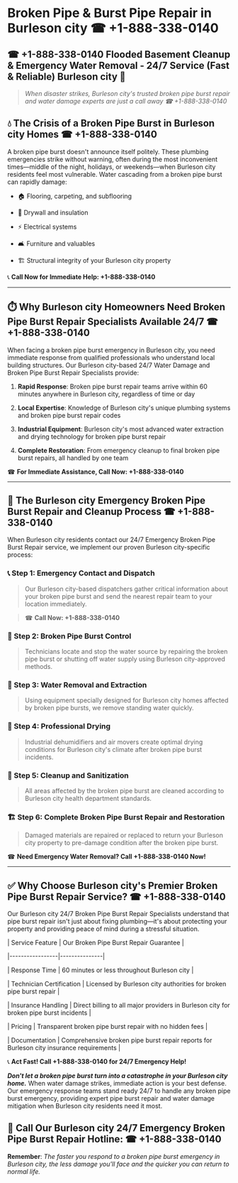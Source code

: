 # Broken Pipe & Burst Pipe Repair in Burleson city ☎ +1-888-338-0140  
## ☎ +1-888-338-0140 Flooded Basement Cleanup & Emergency Water Removal - 24/7 Service (Fast & Reliable) Burleson city 🚨  

> *When disaster strikes, Burleson city's trusted broken pipe burst repair and water damage experts are just a call away ☎ +1-888-338-0140*  

## 💧 The Crisis of a Broken Pipe Burst in Burleson city Homes ☎ +1-888-338-0140  

A broken pipe burst doesn't announce itself politely. These plumbing emergencies strike without warning, often during the most inconvenient times—middle of the night, holidays, or weekends—when Burleson city residents feel most vulnerable. Water cascading from a broken pipe burst can rapidly damage:  

* 🏠 Flooring, carpeting, and subflooring  
* 🧱 Drywall and insulation  
* ⚡ Electrical systems  
* 🛋️ Furniture and valuables  
* 🏗️ Structural integrity of your Burleson city property  

📞 **Call Now for Immediate Help: +1-888-338-0140**  

---  

## ⏱️ Why Burleson city Homeowners Need Broken Pipe Burst Repair Specialists Available 24/7 ☎ +1-888-338-0140  

When facing a broken pipe burst emergency in Burleson city, you need immediate response from qualified professionals who understand local building structures. Our Burleson city-based 24/7 Water Damage and Broken Pipe Burst Repair Specialists provide:  

1. **Rapid Response**: Broken pipe burst repair teams arrive within 60 minutes anywhere in Burleson city, regardless of time or day  
2. **Local Expertise**: Knowledge of Burleson city's unique plumbing systems and broken pipe burst repair codes  
3. **Industrial Equipment**: Burleson city's most advanced water extraction and drying technology for broken pipe burst repair  
4. **Complete Restoration**: From emergency cleanup to final broken pipe burst repairs, all handled by one team  

☎ **For Immediate Assistance, Call Now: +1-888-338-0140**  

---  

## 🔧 The Burleson city Emergency Broken Pipe Burst Repair and Cleanup Process ☎ +1-888-338-0140  

When Burleson city residents contact our 24/7 Emergency Broken Pipe Burst Repair service, we implement our proven Burleson city-specific process:  

### 📞 Step 1: Emergency Contact and Dispatch  
> Our Burleson city-based dispatchers gather critical information about your broken pipe burst and send the nearest repair team to your location immediately.  
> ☎ **Call Now: +1-888-338-0140**  

### 🚿 Step 2: Broken Pipe Burst Control  
> Technicians locate and stop the water source by repairing the broken pipe burst or shutting off water supply using Burleson city-approved methods.  

### 🌊 Step 3: Water Removal and Extraction  
> Using equipment specially designed for Burleson city homes affected by broken pipe bursts, we remove standing water quickly.  

### 💨 Step 4: Professional Drying  
> Industrial dehumidifiers and air movers create optimal drying conditions for Burleson city's climate after broken pipe burst incidents.  

### 🧼 Step 5: Cleanup and Sanitization  
> All areas affected by the broken pipe burst are cleaned according to Burleson city health department standards.  

### 🏗️ Step 6: Complete Broken Pipe Burst Repair and Restoration  
> Damaged materials are repaired or replaced to return your Burleson city property to pre-damage condition after the broken pipe burst.  

☎ **Need Emergency Water Removal? Call +1-888-338-0140 Now!**  

---  

## ✅ Why Choose Burleson city's Premier Broken Pipe Burst Repair Service? ☎ +1-888-338-0140  

Our Burleson city 24/7 Broken Pipe Burst Repair Specialists understand that pipe burst repair isn't just about fixing plumbing—it's about protecting your property and providing peace of mind during a stressful situation.  

| Service Feature | Our Broken Pipe Burst Repair Guarantee |  
|-----------------|---------------|  
| Response Time | 60 minutes or less throughout Burleson city |  
| Technician Certification | Licensed by Burleson city authorities for broken pipe burst repair |  
| Insurance Handling | Direct billing to all major providers in Burleson city for broken pipe burst incidents |  
| Pricing | Transparent broken pipe burst repair with no hidden fees |  
| Documentation | Comprehensive broken pipe burst repair reports for Burleson city insurance requirements |  

📞 **Act Fast! Call +1-888-338-0140 for 24/7 Emergency Help!**  

***Don't let a broken pipe burst turn into a catastrophe in your Burleson city home.*** When water damage strikes, immediate action is your best defense. Our emergency response teams stand ready 24/7 to handle any broken pipe burst emergency, providing expert pipe burst repair and water damage mitigation when Burleson city residents need it most.  

## 📱 Call Our Burleson city 24/7 Emergency Broken Pipe Burst Repair Hotline: ☎ +1-888-338-0140  

**Remember**: *The faster you respond to a broken pipe burst emergency in Burleson city, the less damage you'll face and the quicker you can return to normal life.*